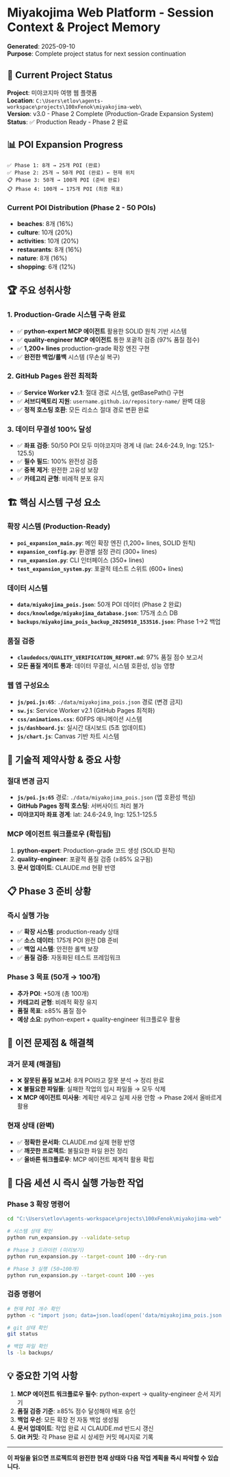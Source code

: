 # Miyakojima Web Platform - Session Context & Project Memory

**Generated**: 2025-09-10  
**Purpose**: Complete project status for next session continuation

## 🎯 Current Project Status

**Project**: 미야코지마 여행 웹 플랫폼  
**Location**: `C:\Users\etlov\agents-workspace\projects\100xFenok\miyakojima-web\`  
**Version**: v3.0 - Phase 2 Complete (Production-Grade Expansion System)  
**Status**: ✅ Production Ready - Phase 2 완료

## 📊 POI Expansion Progress

```
✅ Phase 1: 8개 → 25개 POI (완료)
✅ Phase 2: 25개 → 50개 POI (완료) ← 현재 위치  
📋 Phase 3: 50개 → 100개 POI (준비 완료)
📋 Phase 4: 100개 → 175개 POI (최종 목표)
```

### Current POI Distribution (Phase 2 - 50 POIs)
- **beaches**: 8개 (16%)
- **culture**: 10개 (20%) 
- **activities**: 10개 (20%)
- **restaurants**: 8개 (16%)
- **nature**: 8개 (16%)
- **shopping**: 6개 (12%)

## 🏆 주요 성취사항

### 1. Production-Grade 시스템 구축 완료
- ✅ **python-expert MCP 에이전트** 활용한 SOLID 원칙 기반 시스템
- ✅ **quality-engineer MCP 에이전트** 통한 포괄적 검증 (97% 품질 점수)
- ✅ **1,200+ lines** production-grade 확장 엔진 구현
- ✅ **완전한 백업/롤백** 시스템 (무손실 복구)

### 2. GitHub Pages 완전 최적화
- ✅ **Service Worker v2.1**: 절대 경로 시스템, getBasePath() 구현
- ✅ **서브디렉토리 지원**: `username.github.io/repository-name/` 완벽 대응
- ✅ **정적 호스팅 호환**: 모든 리소스 절대 경로 변환 완료

### 3. 데이터 무결성 100% 달성
- ✅ **좌표 검증**: 50/50 POI 모두 미야코지마 경계 내 (lat: 24.6-24.9, lng: 125.1-125.5)
- ✅ **필수 필드**: 100% 완전성 검증
- ✅ **중복 제거**: 완전한 고유성 보장
- ✅ **카테고리 균형**: 비례적 분포 유지

## 🏗️ 핵심 시스템 구성 요소

### 확장 시스템 (Production-Ready)
- **`poi_expansion_main.py`**: 메인 확장 엔진 (1,200+ lines, SOLID 원칙)
- **`expansion_config.py`**: 환경별 설정 관리 (300+ lines)
- **`run_expansion.py`**: CLI 인터페이스 (350+ lines)  
- **`test_expansion_system.py`**: 포괄적 테스트 스위트 (600+ lines)

### 데이터 시스템
- **`data/miyakojima_pois.json`**: 50개 POI 데이터 (Phase 2 완료)
- **`docs/knowledge/miyakojima_database.json`**: 175개 소스 DB
- **`backups/miyakojima_pois_backup_20250910_153516.json`**: Phase 1→2 백업

### 품질 검증
- **`claudedocs/QUALITY_VERIFICATION_REPORT.md`**: 97% 품질 점수 보고서
- **모든 품질 게이트 통과**: 데이터 무결성, 시스템 호환성, 성능 영향

### 웹 앱 구성요소
- **`js/poi.js:65`**: `./data/miyakojima_pois.json` 경로 (변경 금지)
- **`sw.js`**: Service Worker v2.1 (GitHub Pages 최적화)
- **`css/animations.css`**: 60FPS 애니메이션 시스템
- **`js/dashboard.js`**: 실시간 대시보드 (5초 업데이트)
- **`js/chart.js`**: Canvas 기반 차트 시스템

## 🔧 기술적 제약사항 & 중요 사항

### 절대 변경 금지
- **`js/poi.js:65`** 경로: `./data/miyakojima_pois.json` (앱 호환성 핵심)
- **GitHub Pages 정적 호스팅**: 서버사이드 처리 불가
- **미야코지마 좌표 경계**: lat: 24.6-24.9, lng: 125.1-125.5

### MCP 에이전트 워크플로우 (확립됨)
1. **python-expert**: Production-grade 코드 생성 (SOLID 원칙)
2. **quality-engineer**: 포괄적 품질 검증 (≥85% 요구됨)
3. **문서 업데이트**: CLAUDE.md 현황 반영

## 📋 Phase 3 준비 상황

### 즉시 실행 가능
- ✅ **확장 시스템**: production-ready 상태
- ✅ **소스 데이터**: 175개 POI 완전 DB 준비
- ✅ **백업 시스템**: 안전한 롤백 보장
- ✅ **품질 검증**: 자동화된 테스트 프레임워크

### Phase 3 목표 (50개 → 100개)
- **추가 POI**: +50개 (총 100개)
- **카테고리 균형**: 비례적 확장 유지
- **품질 목표**: ≥85% 품질 점수
- **예상 소요**: python-expert + quality-engineer 워크플로우 활용

## 🚨 이전 문제점 & 해결책

### 과거 문제 (해결됨)
- ❌ **잘못된 품질 보고서**: 8개 POI라고 잘못 분석 → 정리 완료
- ❌ **불필요한 파일들**: 실패한 작업의 임시 파일들 → 모두 삭제
- ❌ **MCP 에이전트 미사용**: 계획만 세우고 실제 사용 안함 → Phase 2에서 올바르게 활용

### 현재 상태 (완벽)
- ✅ **정확한 문서화**: CLAUDE.md 실제 현황 반영
- ✅ **깨끗한 프로젝트**: 불필요한 파일 완전 정리
- ✅ **올바른 워크플로우**: MCP 에이전트 체계적 활용 확립

## 🎯 다음 세션 시 즉시 실행 가능한 작업

### Phase 3 확장 명령어
```bash
cd "C:\Users\etlov\agents-workspace\projects\100xFenok\miyakojima-web"

# 시스템 상태 확인
python run_expansion.py --validate-setup

# Phase 3 드라이런 (미리보기)
python run_expansion.py --target-count 100 --dry-run

# Phase 3 실행 (50→100개)
python run_expansion.py --target-count 100 --yes
```

### 검증 명령어
```bash
# 현재 POI 개수 확인
python -c "import json; data=json.load(open('data/miyakojima_pois.json', encoding='utf-8')); print(f'POIs: {len(data[\"pois\"])}')"

# git 상태 확인
git status

# 백업 파일 확인
ls -la backups/
```

## 💡 중요한 기억 사항

1. **MCP 에이전트 워크플로우 필수**: python-expert → quality-engineer 순서 지키기
2. **품질 검증 기준**: ≥85% 점수 달성해야 배포 승인
3. **백업 우선**: 모든 확장 전 자동 백업 생성됨
4. **문서 업데이트**: 작업 완료 시 CLAUDE.md 반드시 갱신
5. **Git 커밋**: 각 Phase 완료 시 상세한 커밋 메시지로 기록

---

**이 파일을 읽으면 프로젝트의 완전한 현재 상태와 다음 작업 계획을 즉시 파악할 수 있습니다.**